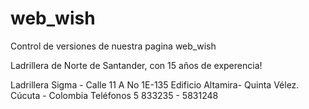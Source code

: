 web_wish
========

Control de versiones de nuestra pagina web_wish

Ladrillera de Norte de Santander, con 15 años de experencia!

Ladrillera Sigma - Calle 11 A No 1E-135 Edificio Altamira- Quinta Vélez. Cúcuta - Colombia
Teléfonos 5 833235 - 5831248 
